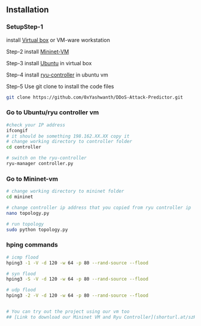 ## Installation
### SetupStep-1
install [Virtual box](https://www.virtualbox.org/wiki/Downloads) or VM-ware workstation

Step-2 
install [Mininet-VM](https://github.com/mininet/mininet/releases/)

Step-3
install [Ubuntu](https://ubuntu.com/download/desktop) in virtual box

Step-4
install [ryu-controller](https://ryu.readthedocs.io/en/latest/getting_started.html) in ubuntu vm

Step-5
Use git clone to install the code files
```bash
git clone https://github.com/0xYashwanth/DDoS-Attack-Predictor.git
```


### Go to Ubuntu/ryu controller vm

```bash
#check your IP address
ifcongif
# it should be something 198.162.XX.XX copy it
# change working directory to controller folder
cd controller

# switch on the ryu-controller
ryu-manager controller.py
```


### Go to Mininet-vm

```bash
# change working directory to mininet folder
cd mininet

# change controller ip address that you copied from ryu controller ip
nano topology.py

# run topology
sudo python topology.py
```

### hping commands 
```bash
# icmp flood
hping3 -1 -V -d 120 -w 64 -p 80 --rand-source --flood

# syn flood
hping3 -S -V -d 120 -w 64 -p 80 --rand-source --flood

# udp flood
hping3 -2 -V -d 120 -w 64 -p 80 --rand-source --flood


# You can try out the project using our vm too
## [Link to download our Mininet VM and Ryu Controller](shorturl.at/szH58)


